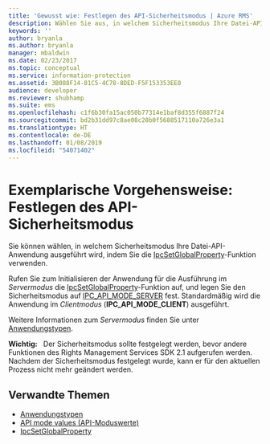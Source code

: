 ```yaml
---
title: 'Gewusst wie: Festlegen des API-Sicherheitsmodus | Azure RMS'
description: Wählen Sie aus, in welchem Sicherheitsmodus Ihre Datei-API-Anwendung ausgeführt wird.
keywords: ''
author: bryanla
ms.author: bryanla
manager: mbaldwin
ms.date: 02/23/2017
ms.topic: conceptual
ms.service: information-protection
ms.assetid: 3B088F14-81C5-4C78-8DED-F5F153353EE0
audience: developer
ms.reviewer: shubhamp
ms.suite: ems
ms.openlocfilehash: c1f6b30fa15ac050b77314e1baf8d355f6887f24
ms.sourcegitcommit: bd2b31dd97c8ae08c28b0f5688517110a726e3a1
ms.translationtype: HT
ms.contentlocale: de-DE
ms.lasthandoff: 01/08/2019
ms.locfileid: "54071402"
---
```

# <a name="how-to-set-the-api-security-mode"></a>Exemplarische Vorgehensweise: Festlegen des API-Sicherheitsmodus

Sie können wählen, in welchem Sicherheitsmodus Ihre Datei-API-Anwendung ausgeführt wird, indem Sie die [IpcSetGlobalProperty](https://msdn.microsoft.com/library/hh535270.aspx)-Funktion verwenden.

Rufen Sie zum Initialisieren der Anwendung für die Ausführung im *Servermodus* die [IpcSetGlobalProperty](https://msdn.microsoft.com/library/hh535270.aspx)-Funktion auf, und legen Sie den Sicherheitsmodus auf [IPC\_API\_MODE\_SERVER](https://msdn.microsoft.com/library/hh535236.aspx) fest. Standardmäßig wird die Anwendung im *Clientmodus* (**IPC\_API\_MODE\_CLIENT**) ausgeführt.

Weitere Informationen zum *Servermodus* finden Sie unter [Anwendungstypen](application-types.md).

**Wichtig:**   Der Sicherheitsmodus sollte festgelegt werden, bevor andere Funktionen des Rights Management Services SDK 2.1 aufgerufen werden. Nachdem der Sicherheitsmodus festgelegt wurde, kann er für den aktuellen Prozess nicht mehr geändert werden.

## <a name="related-topics"></a>Verwandte Themen

* [Anwendungstypen](application-types.md)
* [API mode values (API-Moduswerte)](https://msdn.microsoft.com/library/hh535236.aspx)
* [IpcSetGlobalProperty](https://msdn.microsoft.com/library/hh535270.aspx)
